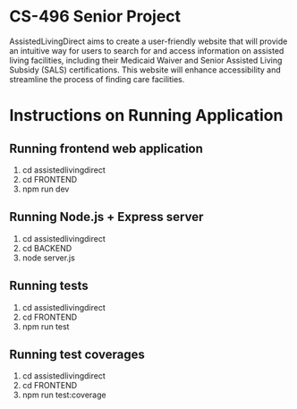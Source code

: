 # CS-496 Senior Project

AssistedLivingDirect aims to create a user-friendly website that will provide an intuitive way for users to search for and access information on assisted living facilities, including their Medicaid Waiver and Senior Assisted Living Subsidy (SALS) certifications. This website will enhance accessibility and streamline the process of finding care facilities.

# Instructions on Running Application
## Running frontend web application
1. cd assistedlivingdirect
2. cd FRONTEND
3. npm run dev

## Running Node.js + Express server
1. cd assistedlivingdirect
2. cd BACKEND
3. node server.js

## Running tests
1. cd assistedlivingdirect
2. cd FRONTEND
3. npm run test

## Running test coverages
1. cd assistedlivingdirect
2. cd FRONTEND
3. npm run test:coverage
